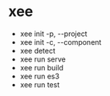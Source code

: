 # xee

* xee init -p, --project
* xee init -c, --component
* xee detect
* xee run serve
* xee run build
* xee run es3
* xee run test
